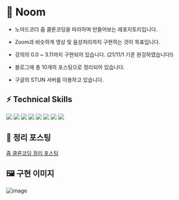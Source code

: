 # 🎥 Noom

- 노마드코더 줌 클론코딩을 따라하며 만들어보는 레포지토리입니다.

- Zoom과 비슷하게 영상 및 음성처리까지 구현하는 것이 목표입니다.

- 강의의 0.0 ~ 3.11까지 구현되어 있습니다. (21/11/1 기준 완강하였습니다!)

- 블로그에 총 10개의 포스팅으로 정리되어 있습니다.

- 구글의 STUN 서버를 이용하고 있습니다.

## ⚡ Technical Skills
<div>
  <img src="https://img.shields.io/badge/Pug-A86454?style=flat&logo=Pug&logoColor=white">
  <img src="https://img.shields.io/badge/JavaScript-F7DF1E?style=flat&logo=JavaScript&logoColor=white"/>
  <img src="https://img.shields.io/badge/Node.js-339933?style=flat&logo=Node.js&logoColor=white"/>
  <img src="https://img.shields.io/badge/Socket.io-010101?style=flat&logo=Socket.io">
  <img src="https://img.shields.io/badge/webRTC-333333?style=flat&logo=webRTC">
  <img src="https://img.shields.io/badge/Nodemon-76D04B?style=flat&logo=Nodemon&logoColor=white">
  <img src="https://img.shields.io/badge/Babel-F9DC3E?style=flat&logo=Babel&logoColor=white">
  <img src="https://img.shields.io/badge/GitHub-181717?style=flat&logo=github">
</div>

## 🍑 정리 포스팅

[줌 클론코딩 정리 포스팅](https://ssocoit.tistory.com/category/%23%20%ED%95%99%EC%8A%B5%20%EB%82%B4%EC%9A%A9%20%EC%A0%95%EB%A6%AC/Zoom%20CloneCoding%28JS%29) 

## 🖼 구현 이미지

![image](https://user-images.githubusercontent.com/14370441/139596963-51aae7fe-9c9c-4ba6-8f15-93c5758f1b17.png)
